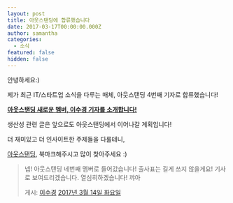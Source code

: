 ```yaml
---
layout: post
title: 아웃스탠딩에 합류했습니다
date: 2017-03-17T00:00:00.000Z
author: samantha
categories:
  - 소식
featured: false
hidden: false
---
```



안녕하세요:)

제가 최근 IT/스타트업 소식을 다루는 매체, 아웃스탠딩 4번째 기자로 합류했습니다!

**[아웃스탠딩 새로운 멤버, 이수경 기자를 소개합니다!](http://outstanding.kr/sophie20170315/)**

생산성 관련 글은 앞으로도 아웃스탠딩에서 이어나갈 계획입니다!

더 재미있고 더 인사이트한 주제들을 다룰테니, 

[아웃스탠딩](http://www.outstanding.kr), 북마크해주시고 많이 찾아주세요 :)

<div class="fb-post" data-href="https://www.facebook.com/samantha.writer89/posts/1362583620466035" data-width="500" data-show-text="true"><blockquote cite="https://www.facebook.com/samantha.writer89/posts/1362583620466035" class="fb-xfbml-parse-ignore"><p>넵! 아웃스탠딩 네번째 멤버로 들어갔습니다! 출사표는 길게 쓰지 않을게요! 기사로 보여드리겠습니다. 열심히하겠습니다! 꺄아</p>게시: <a href="https://www.facebook.com/samantha.writer89">이수경</a>&nbsp;<a href="https://www.facebook.com/samantha.writer89/posts/1362583620466035">2017년 3월 14일 화요일</a></blockquote></div>
